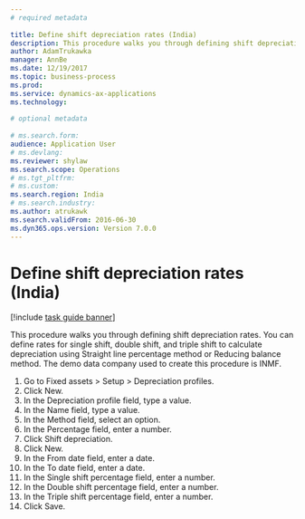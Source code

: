 ```yaml
--- 
# required metadata 
 
title: Define shift depreciation rates (India)
description: This procedure walks you through defining shift depreciation rates. 
author: AdamTrukawka
manager: AnnBe 
ms.date: 12/19/2017
ms.topic: business-process 
ms.prod:  
ms.service: dynamics-ax-applications 
ms.technology:  
 
# optional metadata 
 
# ms.search.form:   
audience: Application User 
# ms.devlang:  
ms.reviewer: shylaw
ms.search.scope: Operations 
# ms.tgt_pltfrm:  
# ms.custom:  
ms.search.region: India
# ms.search.industry: 
ms.author: atrukawk
ms.search.validFrom: 2016-06-30 
ms.dyn365.ops.version: Version 7.0.0 
---
```

# Define shift depreciation rates (India)

[!include [task guide banner](../../includes/task-guide-banner.md)]

This procedure walks you through defining shift depreciation rates. You can define rates for single shift, double shift, and triple shift to calculate depreciation using Straight line percentage method or Reducing balance method. The demo data company used to create this procedure is INMF.

1. Go to Fixed assets > Setup > Depreciation profiles.
2. Click New.
3. In the Depreciation profile field, type a value.
4. In the Name field, type a value.
5. In the Method field, select an option.
6. In the Percentage field, enter a number.
7. Click Shift depreciation.
8. Click New.
9. In the From date field, enter a date.
10. In the To date field, enter a date.
11. In the Single shift percentage field, enter a number.
12. In the Double shift percentage field, enter a number.
13. In the Triple shift percentage field, enter a number.
14. Click Save.

